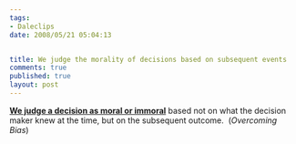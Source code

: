 ```yaml
--- 
tags:
- Daleclips
date: 2008/05/21 05:04:13


title: We judge the morality of decisions based on subsequent events
comments: true
published: true
layout: post
---
```


<strong><a href="http://www.overcomingbias.com/2008/04/blaming-the-unl.html">We judge a decision as moral or immoral</a></strong> based not on what the decision maker knew at the time, but on the subsequent outcome.  (<em>Overcoming Bias</em>)
